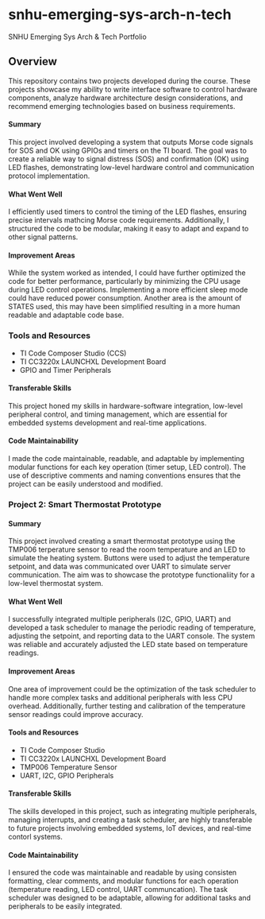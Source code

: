 # snhu-emerging-sys-arch-n-tech
SNHU Emerging Sys Arch &amp; Tech Portfolio

## Overview
This repository contains two projects developed during the course. These projects showcase my ability to write interface software to control hardware components, analyze hardware architecture design considerations, and recommend emerging technologies based on business requirements.

#### Summary
This project involved developing a system that outputs Morse code signals for SOS and OK using GPIOs and timers on the TI board. The goal was to create a reliable way to signal distress (SOS) and confirmation (OK) using LED flashes, demonstrating low-level hardware control and communication protocol implementation.

#### What Went Well
I efficiently used timers to control the timing of the LED flashes, ensuring precise intervals mathcing Morse code requirements. Additionally, I structured the code to be modular, making it easy to adapt and expand to other signal patterns.

#### Improvement Areas
While the system worked as intended, I could have further optimized the code for better performance, particularly by minimizing the CPU usage during LED control operations. Implementing a more efficient sleep mode could have reduced power consumption. Another area is the amount of STATES used, this may have been simplified resulting in a more human readable and adaptable code base.

### Tools and Resources
- TI Code Composer Studio (CCS)
- TI CC3220x LAUNCHXL Development Board
- GPIO and Timer Peripherals

#### Transferable Skills
This project honed my skills in hardware-software integration, low-level peripheral control, and timing management, which are essential for embedded systems development and real-time applications.

#### Code Maintainability
I made the code maintainable, readable, and adaptable by implementing modular functions for each key operation (timer setup, LED control). The use of descriptive comments and naming conventions ensures that the project can be easily understood and modified.

### Project 2: Smart Thermostat Prototype

#### Summary
This project involved creating a smart thermostat prototype using the TMP006 terperature sensor to read the room temperature and an LED to simulate the heating system. Buttons were used to adjust the temperature setpoint, and data was communicated over UART to simulate server communication. The aim was to showcase the prototype functionaliity for a low-level thermostat system.

#### What Went Well
I successfully integrated multiple peripherals (I2C, GPIO, UART) and developed a task scheduler to manage the periodic reading of temperature, adjusting the setpoint, and reporting data to the UART console. The system was reliable and accurately adjusted the LED state based on temperature readings.

#### Improvement Areas
One area of improvement could be the optimization of the task scheduler to handle more complex tasks and additional peripherals with less CPU overhead. Additionally, further testing and calibration of the temperature sensor readings could improve accuracy.

#### Tools and Resources
- TI Code Composer Studio
- TI CC3220x LAUNCHXL Development Board
- TMP006 Temperature Sensor
- UART, I2C, GPIO Peripherals

#### Transferable Skills
The skills developed in this project, such as integrating multiple peripherals, managing interrupts, and creating a task scheduler, are highly transferable to future projects involving embedded systems, IoT devices, and real-time contorl systems.

#### Code Maintainability
I ensured the code was maintainable and readable by using consisten formatting, clear comments, and modular functions for each operation (temperature reading, LED control, UART communcation). The task scheduler was designed to be adaptable, allowing for additional tasks and peripherals to be easily integrated.
